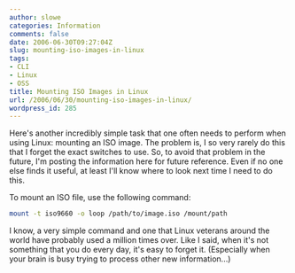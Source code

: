 ```yaml
---
author: slowe
categories: Information
comments: false
date: 2006-06-30T09:27:04Z
slug: mounting-iso-images-in-linux
tags:
- CLI
- Linux
- OSS
title: Mounting ISO Images in Linux
url: /2006/06/30/mounting-iso-images-in-linux/
wordpress_id: 285
---
```


Here's another incredibly simple task that one often needs to perform when using Linux: mounting an ISO image. The problem is, I so very rarely do this that I forget the exact switches to use. So, to avoid that problem in the future, I'm posting the information here for future reference. Even if no one else finds it useful, at least I'll know where to look next time I need to do this.

To mount an ISO file, use the following command:

```bash
mount -t iso9660 -o loop /path/to/image.iso /mount/path
```

I know, a very simple command and one that Linux veterans around the world have probably used a million times over. Like I said, when it's not something that you do every day, it's easy to forget it. (Especially when your brain is busy trying to process other new information...)
